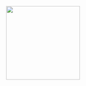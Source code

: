 <a href="https://open.spotify.com/track/6qLEOZvf5gI7kWE63JE7p3?si=ba62387e19434b45">
  <img src="https://i.scdn.co/image/ab67616d0000b273faabb8c910cbe85f1d2bb9ad" width="200" height="200">
</a>
